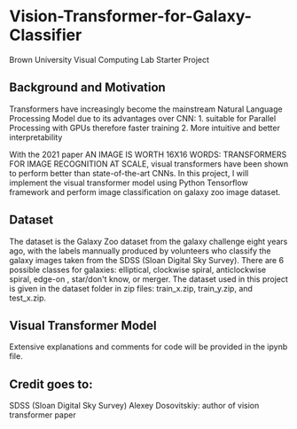 # Vision-Transformer-for-Galaxy-Classifier
Brown University Visual Computing Lab Starter Project

## Background and Motivation

Transformers have increasingly become the mainstream Natural Language Processing Model due to its advantages over CNN: 1. suitable for Parallel Processing with GPUs therefore faster training  2. More intuitive and better interpretability

With the 2021 paper AN IMAGE IS WORTH 16X16 WORDS: TRANSFORMERS FOR IMAGE RECOGNITION AT SCALE, visual transformers have been shown to perform better than state-of-the-art CNNs. In this project, I will implement the visual transformer model using Python Tensorflow framework and perform image classification on galaxy zoo image dataset. 


## Dataset
The dataset is the Galaxy Zoo dataset from the galaxy challenge eight years ago, with the labels mannually produced by volunteers who classify the galaxy images taken from the SDSS (Sloan Digital Sky Survey). There are 6 possible classes for galaxies: elliptical, clockwise spiral, anticlockwise spiral, edge-on , star/don't know, or merger. The dataset used in this project is given in the dataset folder in zip files: train_x.zip, train_y.zip, and test_x.zip.

## Visual Transformer Model
Extensive explanations and comments for code will be provided in the ipynb file. 

## Credit goes to:
SDSS (Sloan Digital Sky Survey)
Alexey Dosovitskiy: author of vision transformer paper


